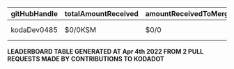 | gitHubHandle   | totalAmountReceived | amountReceivedToMergedPrs | numOfOpenPRs | mergedPrs | closedPrs | linesAddedToLinesRemoved | totalCommitsMerged | lastTransactionLink  |
|-----------------|-----------------------|-------------------------------|-----------------|------------|------------|------------------------------|----------------------|------------------------------------------------------------------------------------------------------------------------------------|  
| kodaDev0485 | $0/0KSM | $0/0 | 2 | 0 | 1 | 0/0 | 0 | [Link to last transaction](null) |

 
 **LEADERBOARD TABLE GENERATED AT Apr 4th 2022 FROM 2 PULL REQUESTS MADE BY CONTRIBUTIONS TO KODADOT**